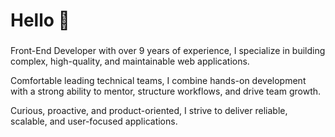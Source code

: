 ###

<h1>Hello 👋</h1>

###

<p>Front-End Developer with over 9 years of experience, I specialize in building complex, high-quality, and maintainable web applications.</p>
<p>Comfortable leading technical teams, I combine hands-on development with a strong ability to mentor, structure workflows, and drive team growth.</p>
<p>Curious, proactive, and product-oriented, I strive to deliver reliable, scalable, and user-focused applications.</p>



